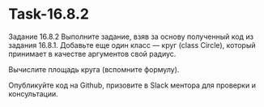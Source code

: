 # Task-16.8.2
Задание 16.8.2
Выполните задание, взяв за основу полученный код из задания 16.8.1. Добавьте еще один класс — круг (class Circle), который принимает в качестве аргументов свой радиус.

Вычислите площадь круга (вспомните формулу).

Опубликуйте код на Github, призовите в Slack ментора для проверки и консультации. 
